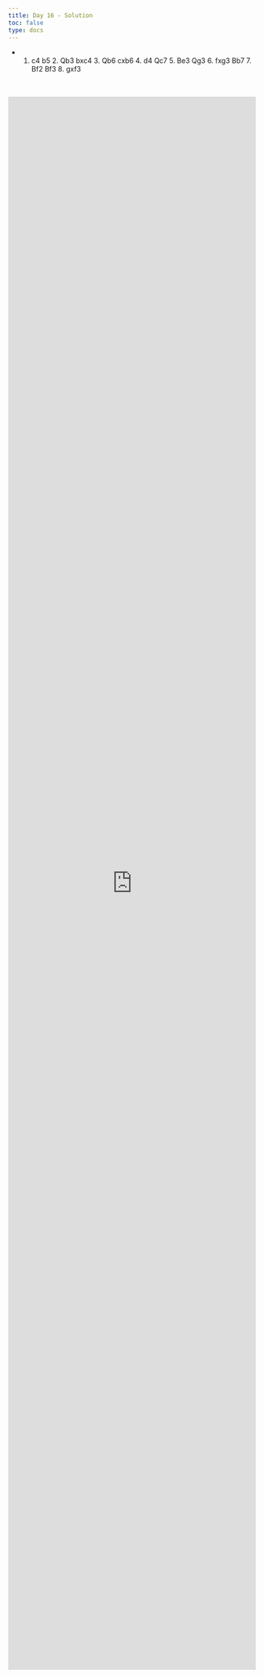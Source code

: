 ```yaml
---
title: Day 16 - Solution
toc: false
type: docs
---
```


- 1. c4 b5 2. Qb3 bxc4 3. Qb6 cxb6 4. d4 Qc7 5. Be3 Qg3 6. fxg3 Bb7 7. Bf2 Bf3 8. gxf3

<br>
<br>
<iframe 
    style="width: 100%; height: 80vh;" 
    src="https://lichess.org/study/embed/PrONOirR/Q36PLDfc" 
    frameborder="0">
</iframe> 

